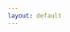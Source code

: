 ```yaml
---
layout: default
---
```



<script type="text/javascript">
	$.get(
       "http://lp.taobao.com/go/rgn/citydistrictdata.php"
      ,{}
      ,function(data,status,xhr){
        console.log(data);
        tnodes = data.nodes;
        shtml = "<ul>";
        for (var i = tnodes.length - 1; i >= 0; i--) {
        	shtml += "<li>" + tnodes[i].id + "</li>";
        }
        shtml += "</ul>";

        $("#test_md").html(shtml);
      }
      ,'jsonp'
  );
</script>

<div id="test_md" class="well"></div>


